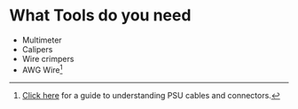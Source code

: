 # What Tools do you need
- Multimeter
- Calipers
- Wire crimpers
- AWG Wire[^1]



[^1]: [Click here](https://www.mattmillman.com/info/crimpconnectors/pc-modding-crimp-connectors-and-tools/#terms) for a guide to understanding PSU cables and connectors. 

